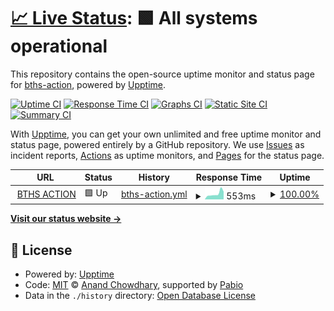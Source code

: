 # [📈 Live Status](https://bths-action.github.io/status): <!--live status--> **🟩 All systems operational**

This repository contains the open-source uptime monitor and status page for [bths-action](https://bths-action.github.io/status), powered by [Upptime](https://github.com/upptime/upptime).

[![Uptime CI](https://github.com/bths-action/status/workflows/Uptime%20CI/badge.svg)](https://github.com/bths-action/status/actions?query=workflow%3A%22Uptime+CI%22)
[![Response Time CI](https://github.com/bths-action/status/workflows/Response%20Time%20CI/badge.svg)](https://github.com/bths-action/status/actions?query=workflow%3A%22Response+Time+CI%22)
[![Graphs CI](https://github.com/bths-action/status/workflows/Graphs%20CI/badge.svg)](https://github.com/bths-action/status/actions?query=workflow%3A%22Graphs+CI%22)
[![Static Site CI](https://github.com/bths-action/status/workflows/Static%20Site%20CI/badge.svg)](https://github.com/bths-action/status/actions?query=workflow%3A%22Static+Site+CI%22)
[![Summary CI](https://github.com/bths-action/status/workflows/Summary%20CI/badge.svg)](https://github.com/bths-action/status/actions?query=workflow%3A%22Summary+CI%22)

With [Upptime](https://upptime.js.org), you can get your own unlimited and free uptime monitor and status page, powered entirely by a GitHub repository. We use [Issues](https://github.com/bths-action/status/issues) as incident reports, [Actions](https://github.com/bths-action/status/actions) as uptime monitors, and [Pages](https://bths-action.github.io/status) for the status page.

<!--start: status pages-->
<!-- This summary is generated by Upptime (https://github.com/upptime/upptime) -->
<!-- Do not edit this manually, your changes will be overwritten -->
<!-- prettier-ignore -->
| URL | Status | History | Response Time | Uptime |
| --- | ------ | ------- | ------------- | ------ |
| <img alt="" src="https://bthsaction.org/manifest-icon-512.maskable.png" height="13"> [BTHS ACTION](https://bthsaction.org) | 🟩 Up | [bths-action.yml](https://github.com/bths-action/status/commits/HEAD/history/bths-action.yml) | <details><summary><img alt="Response time graph" src="./graphs/bths-action/response-time-week.png" height="20"> 553ms</summary><br><a href="https://status.bthsaction.org/history/bths-action"><img alt="Response time 395" src="https://img.shields.io/endpoint?url=https%3A%2F%2Fraw.githubusercontent.com%2Fbths-action%2Fstatus%2FHEAD%2Fapi%2Fbths-action%2Fresponse-time.json"></a><br><a href="https://status.bthsaction.org/history/bths-action"><img alt="24-hour response time 448" src="https://img.shields.io/endpoint?url=https%3A%2F%2Fraw.githubusercontent.com%2Fbths-action%2Fstatus%2FHEAD%2Fapi%2Fbths-action%2Fresponse-time-day.json"></a><br><a href="https://status.bthsaction.org/history/bths-action"><img alt="7-day response time 553" src="https://img.shields.io/endpoint?url=https%3A%2F%2Fraw.githubusercontent.com%2Fbths-action%2Fstatus%2FHEAD%2Fapi%2Fbths-action%2Fresponse-time-week.json"></a><br><a href="https://status.bthsaction.org/history/bths-action"><img alt="30-day response time 464" src="https://img.shields.io/endpoint?url=https%3A%2F%2Fraw.githubusercontent.com%2Fbths-action%2Fstatus%2FHEAD%2Fapi%2Fbths-action%2Fresponse-time-month.json"></a><br><a href="https://status.bthsaction.org/history/bths-action"><img alt="1-year response time 395" src="https://img.shields.io/endpoint?url=https%3A%2F%2Fraw.githubusercontent.com%2Fbths-action%2Fstatus%2FHEAD%2Fapi%2Fbths-action%2Fresponse-time-year.json"></a></details> | <details><summary><a href="https://status.bthsaction.org/history/bths-action">100.00%</a></summary><a href="https://status.bthsaction.org/history/bths-action"><img alt="All-time uptime 99.99%" src="https://img.shields.io/endpoint?url=https%3A%2F%2Fraw.githubusercontent.com%2Fbths-action%2Fstatus%2FHEAD%2Fapi%2Fbths-action%2Fuptime.json"></a><br><a href="https://status.bthsaction.org/history/bths-action"><img alt="24-hour uptime 100.00%" src="https://img.shields.io/endpoint?url=https%3A%2F%2Fraw.githubusercontent.com%2Fbths-action%2Fstatus%2FHEAD%2Fapi%2Fbths-action%2Fuptime-day.json"></a><br><a href="https://status.bthsaction.org/history/bths-action"><img alt="7-day uptime 100.00%" src="https://img.shields.io/endpoint?url=https%3A%2F%2Fraw.githubusercontent.com%2Fbths-action%2Fstatus%2FHEAD%2Fapi%2Fbths-action%2Fuptime-week.json"></a><br><a href="https://status.bthsaction.org/history/bths-action"><img alt="30-day uptime 100.00%" src="https://img.shields.io/endpoint?url=https%3A%2F%2Fraw.githubusercontent.com%2Fbths-action%2Fstatus%2FHEAD%2Fapi%2Fbths-action%2Fuptime-month.json"></a><br><a href="https://status.bthsaction.org/history/bths-action"><img alt="1-year uptime 99.99%" src="https://img.shields.io/endpoint?url=https%3A%2F%2Fraw.githubusercontent.com%2Fbths-action%2Fstatus%2FHEAD%2Fapi%2Fbths-action%2Fuptime-year.json"></a></details>

<!--end: status pages-->

[**Visit our status website →**](https://bths-action.github.io/status)

## 📄 License

- Powered by: [Upptime](https://github.com/upptime/upptime)
- Code: [MIT](./LICENSE) © [Anand Chowdhary](https://anandchowdhary.com), supported by [Pabio](https://pabio.com)
- Data in the `./history` directory: [Open Database License](https://opendatacommons.org/licenses/odbl/1-0/)
